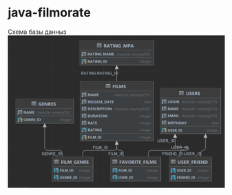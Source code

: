 # java-filmorate
Схема базы данныз
![Схема базы данных](https://github.com/AleksRULET/java-filmorate/blob/main/SchemaBD.png)
